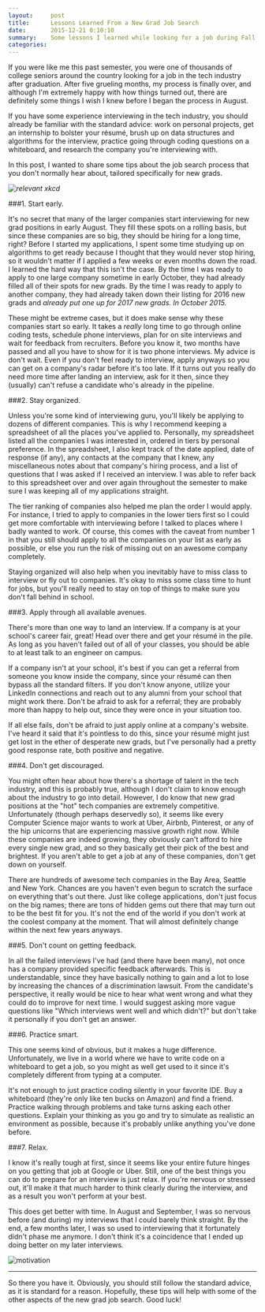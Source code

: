 ```yaml
---
layout:     post
title:      Lessons Learned From a New Grad Job Search
date:       2015-12-21 0:10:10
summary:    Some lessons I learned while looking for a job during Fall 2015.
categories: 
---
```


If you were like me this past semester, you were one of thousands of college seniors around the country looking for a job in the tech industry after graduation. After five grueling months, my process is finally over, and although I'm extremely happy with how things turned out, there are definitely some things I wish I knew before I began the process in August. 

If you have some experience interviewing in the tech industry, you should already be familiar with the standard advice: work on personal projects, get an internship to bolster your résumé, brush up on data structures and algorithms for the interview, practice going through coding questions on a whiteboard, and research the company you're interviewing with. 

In this post, I wanted to share some tips about the job search process that you don't normally hear about, tailored specifically for new grads.

_![relevant xkcd](http://imgs.xkcd.com/comics/job_interview.png)_

###1. Start early.

It's no secret that many of the larger companies start interviewing for new grad positions in early August. They fill these spots on a rolling basis, but since these companies are so big, they should be hiring for a long time, right? Before I started my applications, I spent some time studying up on algorithms to get ready because I thought that they would never stop hiring, so it wouldn't matter if I applied a few weeks or even months down the road. I learned the hard way that this isn't the case. By the time I was ready to apply to one large company sometime in early October, they had already filled all of their spots for new grads. By the time I was ready to apply to another company, they had already taken down their listing for 2016 new grads and _already put one up for 2017 new grads. In October 2015._

These might be extreme cases, but it does make sense why these companies start so early. It takes a _really_ long time to go through online coding tests, schedule phone interviews, plan for on site interviews and wait for feedback from recruiters. Before you know it, two months have passed and all you have to show for it is two phone interviews. My advice is don't wait. Even if you don't feel ready to interview, apply anyways so you can get on a company's radar before it's too late. If it turns out you really do need more time after landing an interview, ask for it then, since they (usually) can't refuse a candidate who's already in the pipeline.

###2. Stay organized.

Unless you're some kind of interviewing guru, you'll likely be applying to dozens of different companies. This is why I recommend keeping a spreadsheet of all the places you've applied to. Personally, my spreadsheet listed all the companies I was interested in, ordered in tiers by personal preference. In the spreadsheet, I also kept track of the date applied, date of response (if any), any contacts at the company that I knew, any miscellaneous notes about that company's hiring process, and a list of questions that I was asked if I received an interview. I was able to refer back to this spreadsheet over and over again throughout the semester to make sure I was keeping all of my applications straight.

The tier ranking of companies also helped me plan the order I would apply. For instance, I tried to apply to companies in the lower tiers first so I could get more comfortable with interviewing before I talked to places where I badly wanted to work. Of course, this comes with the caveat from number 1 in that you still should apply to all the companies on your list as early as possible, or else you run the risk of missing out on an awesome company completely.

Staying organized will also help when you inevitably have to miss class to interview or fly out to companies. It's okay to miss some class time to hunt for jobs, but you'll really need to stay on top of things to make sure you don't fall behind in school.

###3. Apply through all available avenues.

There's more than one way to land an interview. If a company is at your school's career fair, great! Head over there and get your résumé in the pile. As long as you haven't failed out of all of your classes, you should be able to at least talk to an engineer on campus.

If a company isn't at your school, it's best if you can get a referral from someone you know inside the company, since your résumé can then bypass all the standard filters. If you don't know anyone, utilize your LinkedIn connections and reach out to any alumni from your school that might work there. Don't be afraid to ask for a referral; they are probably more than happy to help out, since they were once in your situation too.

If all else fails, don't be afraid to just apply online at a company's website. I've heard it said that it's pointless to do this, since your résumé might just get lost in the ether of desperate new grads, but I've personally had a pretty good response rate, both positive and negative.

###4. Don't get discouraged.

You might often hear about how there's a shortage of talent in the tech industry, and this is probably true, although I don't claim to know enough about the industry to go into detail. However, I do know that new grad positions at the "hot" tech companies are extremely competitive. Unfortunately (though perhaps deservedly so), it seems like every Computer Science major wants to work at Uber, Airbnb, Pinterest, or any of the hip unicorns that are experiencing massive growth right now. While these companies are indeed growing, they obviously can't afford to hire every single new grad, and so they basically get their pick of the best and brightest. If you aren't able to get a job at any of these companies, don't get down on yourself.

There are hundreds of awesome tech companies in the Bay Area, Seattle and New York. Chances are you haven't even begun to scratch the surface on everything that's out there. Just like college applications, don't just focus on the big names; there are tons of hidden gems out there that may turn out to be the best fit for you. It's not the end of the world if you don't work at the coolest company at the moment. That will almost definitely change within the next few years anyways.

###5. Don't count on getting feedback.

In all the failed interviews I've had (and there have been many), not once has a company provided specific feedback afterwards. This is understandable, since they have basically nothing to gain and a lot to lose by increasing the chances of a discrimination lawsuit. From the candidate's perspective, it really would be nice to hear what went wrong and what they could do to improve for next time. I would suggest asking more vague questions like "Which interviews went well and which didn't?" but don't take it personally if you don't get an answer.

###6. Practice smart.

This one seems kind of obvious, but it makes a huge difference. Unfortunately, we live in a world where we have to write code on a whiteboard to get a job, so you might as well get used to it since it's completely different from typing at a computer. 

It's not enough to just practice coding silently in your favorite IDE. Buy a whiteboard (they're only like ten bucks on Amazon) and find a friend. Practice walking through problems and take turns asking each other questions. Explain your thinking as you go and try to simulate as realistic an environment as possible, because it's probably unlike anything you've done before.

###7. Relax.

I know it's really tough at first, since it seems like your entire future hinges on you getting that job at Google or Uber. Still, one of the best things you can do to prepare for an interview is just relax. If you're nervous or stressed out, it'll make it that much harder to think clearly during the interview, and as a result you won't perform at your best. 

This does get better with time. In August and September, I was so nervous before (and during) my interviews that I could barely think straight. By the end, a few months later, I was so used to interviewing that it fortunately didn't phase me anymore. I don't think it's a coincidence that I ended up doing better on my later interviews.


![motivation](https://s-media-cache-ak0.pinimg.com/736x/fa/66/91/fa6691bd7a9b90cf8e996470ce69d461.jpg)

---

So there you have it. Obviously, you should still follow the standard advice, as it is standard for a reason. Hopefully, these tips will help with some of the other aspects of the new grad job search. Good luck!
